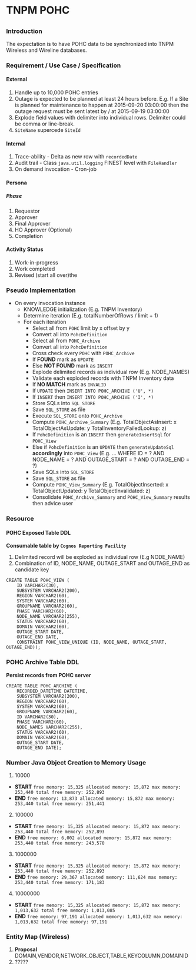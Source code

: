 # TNPM POHC

##

### Introduction

The expectation is to have POHC data to be synchronized into TNPM Wireless and Wireline databases.

### Requirement / Use Case / Specification

#### External

1. Handle up to 10,000 POHC entries
2. Outage is expected to be planned at least 24 hours before. E.g. If a Site is planned for maintenance to happen at 2015-09-20 03:00:00 then the outage request must be sent latest by / at 2015-09-19 03:00:00
3. Explode field values with delimiter into individual rows. Delimiter could be comma or line-break.
4. `SiteName` supercede `SiteId`

#### Internal

1. Trace-ability - Delta as new row with `recordedDate`
2. Audit trail - Class `java.util.logging` FINEST level with `FileHandler`
3. On demand invocation - Cron-job

#### Persona

##### Phase

1. Requestor
2. Approver
3. Final Approver
4. HO Approver (Optional)
5. Completion

#### Activity Status

1. Work-in-progress
2. Work completed
3. Revised (start all over)the

### Pseudo Implementation

* On every invocation instance
  * KNOWLEDGE initialization (E.g. TNPM Inventory)
  * Determine iteration (E.g. totalNumberOfRows / limit + 1)
  * For each iteration
      * Select all from `POHC` limit by x offset by y
      * Convert all into `PohcDefinition`
      * Select all from `POHC_Archive`
      * Convert all into `PohcDefinition`
      * Cross check every `POHC` with `POHC_Archive`
      * If **FOUND** mark as `UPDATE`
      * Else **NOT FOUND** mark as `INSERT`
      * Explode delimited records as individual row (E.g. NODE_NAMES)
      * Validate each exploded records with TNPM Inventory data
      * If **NO MATCH** mark as `INVALID`
      * If `UPDATE` then `INSERT INTO POHC_ARCHIVE ('U', *)`
      * If `INSERT` then `INSERT INTO POHC_ARCHIVE ('I', *)`
      * Store SQLs into `SQL_STORE`
      * Save `SQL_STORE` as file
      * Execute `SQL_STORE` onto `POHC_Archive`
      * Compute `POHC_Archive_Summary` (E.g. TotalObjectAsInsert: x TotalObjectAsUpdate: y TotalInventoryFailedLookup: z)
      * If `PohcDefinition` is an `INSERT` then `generateInsertSql` for `POHC_View`
      * Else if `PohcDefinition` is an `UPDATE` then `generateUpdateSql` **accordingly** into `POHC_View` (E.g. ... WHERE ID = ? AND NODE_NAME = ? AND OUTAGE_START = ? AND OUTAGE_END = ?) 
      * Save SQLs into `SQL_STORE`
      * Save `SQL_STORE` as file
      * Compute `POHC_View_Summary` (E.g. TotalObjectInserted: x TotalObjectUpdated: y TotalObjectInvalidated: z)
  	  * Consolidate `POHC_Archive_Summary` and `POHC_View_Summary` results then advice user 

### Resource

#### POHC Exposed Table DDL

**Consumable table by `Cognos Reporting Facility`**

1. Delimited record will be exploded as individual row (E.g NODE_NAME)
2. Combination of ID, NODE_NAME, OUTAGE_START and OUTAGE_END as candidate key

```
CREATE TABLE POHC_VIEW (
	ID VARCHAR2(30),
	SUBSYSTEM VARCHAR2(200),
	REGION VARCHAR2(60),
	SYSTEM VARCHAR2(60),
	GROUPNAME VARCHAR2(60),
	PHASE VARCHAR2(60),
	NODE_NAME VARCHAR2(255),
	STATUS VARCHAR2(60),
	DOMAIN VARCHAR2(60),
	OUTAGE_START DATE,
	OUTAGE_END DATE,
	CONSTRAINT POHC_VIEW_UNIQUE (ID, NODE_NAME, OUTAGE_START, OUTAGE_END));
```

### POHC Archive Table DDL

**Persist records from POHC server**

```
CREATE TABLE POHC_ARCHIVE (
	RECORDED_DATETIME DATETIME,
	SUBSYSTEM VARCHAR2(200),
	REGION VARCHAR2(60),
	SYSTEM VARCHAR2(60),
	GROUPNAME VARCHAR2(60),
	ID VARCHAR2(30),
	PHASE VARCHAR2(60),
	NODE_NAMES VARCHAR2(255),
	STATUS VARCHAR2(60),
	DOMAIN VARCHAR2(60),
	OUTAGE_START DATE,
	OUTAGE_END DATE);
```

### Number Java Object Creation to Memory Usage

1. 10000
  * **START** `free memory: 15,325 allocated memory: 15,872 max memory: 253,440 total free memory: 252,893`
  * **END** `free memory: 13,873 allocated memory: 15,872 max memory: 253,440 total free memory: 251,441`
2. 100000
  * **START** `free memory: 15,325 allocated memory: 15,872 max memory: 253,440 total free memory: 252,893`
  * **END** `free memory: 6,002 allocated memory: 15,872 max memory: 253,440 total free memory: 243,570`
3. 1000000
  * **START** `free memory: 15,325 allocated memory: 15,872 max memory: 253,440 total free memory: 252,893`
  * **END** `free memory: 29,367 allocated memory: 111,624 max memory: 253,440 total free memory: 171,183`
4. 10000000
  * **START** `free memory: 15,325 allocated memory: 15,872 max memory: 1,013,632 total free memory: 1,013,085`
  * **END** `free memory: 97,191 allocated memory: 1,013,632 max memory: 1,013,632 total free memory: 97,191`

### Entity Map (Wireless)

1. **Proposal** DOMAIN,VENDOR,NETWORK_OBJECT,TABLE,KEYCOLUMN,DOMAINID
2. ?????